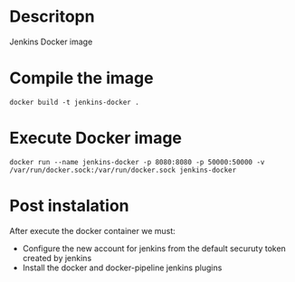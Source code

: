 # Descritopn
Jenkins Docker image

# Compile the image
```
docker build -t jenkins-docker .
```

# Execute Docker image
```
docker run --name jenkins-docker -p 8080:8080 -p 50000:50000 -v /var/run/docker.sock:/var/run/docker.sock jenkins-docker
```

# Post instalation
After execute the docker container we must:
- Configure the new account for jenkins from the default securuty token created by jenkins
- Install the docker and docker-pipeline jenkins plugins
